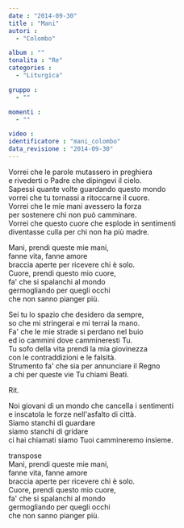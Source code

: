 ```yaml
---
date : "2014-09-30"
title : "Mani"
autori : 
  - "Colombo"

album : ""
tonalita : "Re"
categories : 
  - "Liturgica"

gruppo : 
  - ""

momenti : 
  - ""

video : 
identificatore : "mani_colombo"
data_revisione : "2014-09-30"
---
```

  
  
Vorrei che le parole mutassero in preghiera  
e rivederti o Padre che dipingevi il cielo.  
Sapessi quante volte guardando questo mondo  
vorrei che tu tornassi a ritoccarne il cuore.  
Vorrei che le mie mani avessero la forza  
per sostenere chi non può camminare.  
Vorrei che questo cuore che esplode in sentimenti  
diventasse culla per chi non ha più madre.  
  
  
Mani, prendi queste mie mani,  
fanne vita, fanne amore  
braccia aperte per ricevere chi è solo.  
Cuore, prendi questo mio cuore,  
fa' che si spalanchi al mondo  
germogliando per quegli occhi  
che non sanno pianger più.  
  
  
Sei tu lo spazio che desidero da sempre,  
so che mi stringerai e mi terrai la mano.  
Fa' che le mie strade si perdano nel buio  
ed io cammini dove cammineresti Tu.  
Tu sofo della vita prendi la mia giovinezza  
con le contraddizioni e le falsità.  
Strumento fa' che sia per annunciare il Regno  
a chi per queste vie Tu chiami Beati.  
  
  
Rit.   
  
  
Noi giovani di un mondo che cancella i sentimenti  
e inscatola le forze nell'asfalto di città.  
Siamo stanchi di guardare   
siamo stanchi di gridare  
ci hai chiamati siamo Tuoi cammineremo insieme.  
  
  
transpose  
Mani, prendi queste mie mani,  
fanne vita, fanne amore  
braccia aperte per ricevere chi è solo.  
Cuore, prendi questo mio cuore,  
fa' che si spalanchi al mondo  
germogliando per quegli occhi  
che non sanno pianger più.  
  
